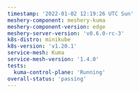 ```yaml
---
timestamp: '2022-01-02 12:19:26 UTC Sun'
meshery-component: meshery-kuma
meshery-component-version: edge
meshery-server-version: 'v0.6.0-rc-3'
k8s-distro: minikube
k8s-version: 'v1.20.1'
service-mesh: Kuma
service-mesh-version: '1.4.0'
tests:
  kuma-control-plane: 'Running'
overall-status: 'passing'
---
```

